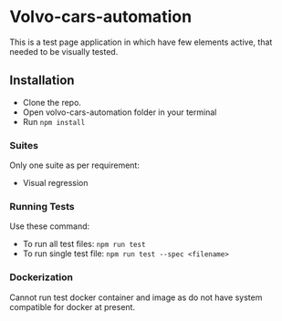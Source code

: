 # Volvo-cars-automation
This is a test page application in which have few elements active, that needed to be visually tested.

## Installation

- Clone the repo.
- Open volvo-cars-automation folder in your terminal
- Run `npm install`

### Suites
Only one suite as per requirement:
- Visual regression

### Running Tests
Use these command:
* To run all test files: `npm run test`
* To run single test file: `npm run test --spec <filename>`

### Dockerization
Cannot run test docker container and image as do not have system compatible for docker at present.
